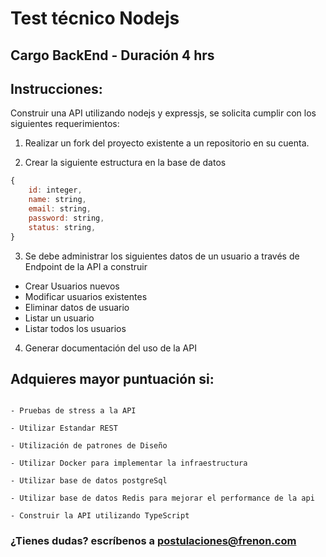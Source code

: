 # Test técnico Nodejs
## Cargo BackEnd - Duración 4 hrs



## Instrucciones:


Construir una API utilizando nodejs y expressjs, se solicita cumplir con los siguientes requerimientos:

1. Realizar un fork del proyecto existente a un repositorio en su cuenta.


2. Crear la siguiente estructura en la base de datos 

```javascript
{
    id: integer,
    name: string,
    email: string,
    password: string,
    status: string,
}
```

3. Se debe administrar los siguientes datos de un usuario a través de Endpoint de la API a construir 

- Crear Usuarios nuevos
- Modificar usuarios existentes
- Eliminar datos de usuario
- Listar un usuario
- Listar todos los usuarios

4. Generar documentación del uso de la API 



## Adquieres mayor puntuación si:

```

- Pruebas de stress a la API

- Utilizar Estandar REST

- Utilización de patrones de Diseño

- Utilizar Docker para implementar la infraestructura

- Utilizar base de datos postgreSql

- Utilizar base de datos Redis para mejorar el performance de la api

- Construir la API utilizando TypeScript

```




### ¿Tienes dudas? escríbenos a postulaciones@frenon.com

